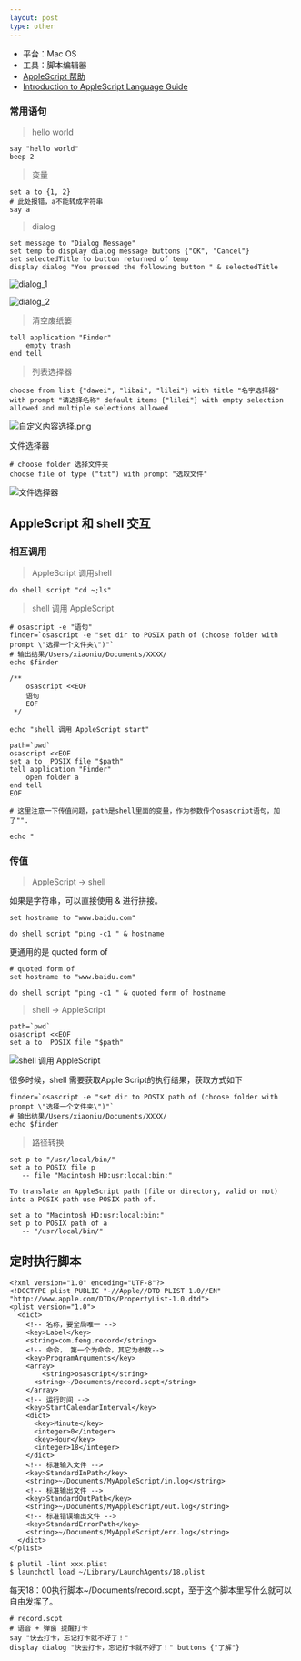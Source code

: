```yaml
---
layout: post
type: other
---
```



* 平台：Mac OS
* 工具：脚本编辑器
* [AppleScript 帮助](https://help.apple.com/applescript/mac/10.9/)
* [Introduction to AppleScript Language Guide](https://developer.apple.com/library/archive/documentation/AppleScript/Conceptual/AppleScriptLangGuide/introduction/ASLR_intro.html)

### 常用语句

>hello world

```
say "hello world"
beep 2
```

>变量

```
set a to {1, 2}
# 此处报错，a不能转成字符串
say a
```

>dialog

```
set message to "Dialog Message"
set temp to display dialog message buttons {"OK", "Cancel"}
set selectedTitle to button returned of temp
display dialog "You pressed the following button " & selectedTitle
```
![dialog_1](https://upload-images.jianshu.io/upload_images/1324053-2fc7aba2f03bfddf.png?imageMogr2/auto-orient/strip%7CimageView2/2/w/620)

![dialog_2](https://upload-images.jianshu.io/upload_images/1324053-3982521bc6898b98.png?imageMogr2/auto-orient/strip%7CimageView2/2/w/620)

>清空废纸篓

```
tell application "Finder"
	empty trash
end tell
```

>列表选择器

```
choose from list {"dawei", "libai", "lilei"} with title "名字选择器" with prompt "请选择名称" default items {"lilei"} with empty selection allowed and multiple selections allowed
```

![自定义内容选择.png](https://upload-images.jianshu.io/upload_images/1324053-1bb7ded49fc47087.png?imageMogr2/auto-orient/strip%7CimageView2/2/w/620)

文件选择器

```
# choose folder 选择文件夹
choose file of type ("txt") with prompt "选取文件"
```
![文件选择器](https://upload-images.jianshu.io/upload_images/1324053-91bd6fb9bb04fe30.png?imageMogr2/auto-orient/strip%7CimageView2/2/w/1240)


## AppleScript 和 shell 交互

### 相互调用

> AppleScript 调用shell

```
do shell script "cd ~;ls"
```

> shell 调用 AppleScript

```
# osascript -e "语句"
finder=`osascript -e "set dir to POSIX path of (choose folder with prompt \"选择一个文件夹\")"`
# 输出结果/Users/xiaoniu/Documents/XXXX/
echo $finder

/** 
	osascript <<EOF
	语句
	EOF
 */

echo "shell 调用 AppleScript start"

path=`pwd`
osascript <<EOF
set a to  POSIX file "$path"
tell application "Finder"
	open folder a
end tell
EOF

# 这里注意一下传值问题，path是shell里面的变量，作为参数传个osascript语句，加了"".

echo "
```

### 传值

>AppleScript -> shell

如果是字符串，可以直接使用 & 进行拼接。

```
set hostname to "www.baidu.com"

do shell script "ping -c1 " & hostname
```

更通用的是 quoted form of

```
# quoted form of
set hostname to "www.baidu.com"

do shell script "ping -c1 " & quoted form of hostname
```

> shell -> AppleScript

```
path=`pwd`
osascript <<EOF
set a to  POSIX file "$path"
```
![shell 调用 AppleScript](https://upload-images.jianshu.io/upload_images/1324053-a8805b7af6659e25.png?imageMogr2/auto-orient/strip%7CimageView2/2/w/620)

很多时候，shell 需要获取Apple Script的执行结果，获取方式如下

```
finder=`osascript -e "set dir to POSIX path of (choose folder with prompt \"选择一个文件夹\")"`
# 输出结果/Users/xiaoniu/Documents/XXXX/
echo $finder
```

>路径转换

```
set p to "/usr/local/bin/" 
set a to POSIX file p 
   -- file "Macintosh HD:usr:local:bin:"

To translate an AppleScript path (file or directory, valid or not) into a POSIX path use POSIX path of.

set a to "Macintosh HD:usr:local:bin:" 
set p to POSIX path of a 
   -- "/usr/local/bin/"
```


## 定时执行脚本

```
<?xml version="1.0" encoding="UTF-8"?>
<!DOCTYPE plist PUBLIC "-//Apple//DTD PLIST 1.0//EN" "http://www.apple.com/DTDs/PropertyList-1.0.dtd">
<plist version="1.0">
  <dict>
    <!-- 名称，要全局唯一 -->
    <key>Label</key>
    <string>com.feng.record</string>
    <!-- 命令， 第一个为命令，其它为参数-->
    <key>ProgramArguments</key>
    <array>
        <string>osascript</string>
      <string>~/Documents/record.scpt</string>
    </array>
    <!-- 运行时间 -->
    <key>StartCalendarInterval</key>
    <dict>
      <key>Minute</key>
      <integer>0</integer>
      <key>Hour</key>
      <integer>18</integer>
    </dict>
    <!-- 标准输入文件 -->
    <key>StandardInPath</key>
    <string>~/Documents/MyAppleScript/in.log</string>
    <!-- 标准输出文件 -->
    <key>StandardOutPath</key>
    <string>~/Documents/MyAppleScript/out.log</string>
    <!-- 标准错误输出文件 -->
    <key>StandardErrorPath</key>
    <string>~/Documents/MyAppleScript/err.log</string>
  </dict>
</plist>
```

```
$ plutil -lint xxx.plist
$ launchctl load ~/Library/LaunchAgents/18.plist 
```

每天18：00执行脚本~/Documents/record.scpt，至于这个脚本里写什么就可以自由发挥了。

```
# record.scpt
# 语音 + 弹窗 提醒打卡
say "快去打卡，忘记打卡就不好了！"
display dialog "快去打卡，忘记打卡就不好了！" buttons {"了解"}
```